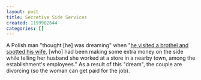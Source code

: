 ```yaml
---
layout: post
title: Secretive Side Services
created: 1199902644
categories: []
---
```

A Polish man "thought [he] was dreaming" when "<a href="http://today.reuters.com/news/articlenews.aspx?type=oddlyEnoughNews&storyid=2008-01-09T161027Z_01_N09599127_RTRUKOC_0_US-BROTHEL.xml" rel="external">he visited a brothel and spotted his wife</a>, [who] had been making some extra money on the side while telling her husband she worked at a store in a nearby town, among the establishment's employees." As a result of this "dream", the couple are divorcing (so the woman can get paid for the job).
